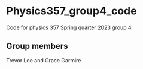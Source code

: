 # Physics357_group4_code
Code for physics 357 Spring quarter 2023 group 4

## Group members
Trevor Loe and Grace Garmire
